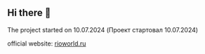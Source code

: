 ## Hi there 👋

The project started on 10.07.2024
(Проект стартовал 10.07.2024)

official website: [rioworld.ru](https://rioworld.ru)
